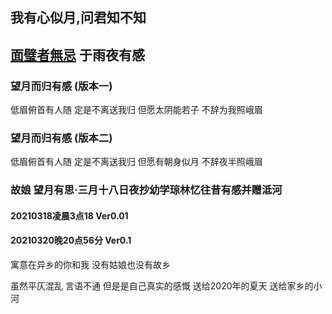 ## 我有心似月,问君知不知
## [面璧者無忌](https://www.zhihu.com/people/lgong) 于雨夜有感
### 望月而归有感 (版本一)

低眉俯首有人随  定是不离送我归 
但愿太阴能若子  不辞为我照峨眉

### 望月而归有感 (版本二) 

低眉俯首有人随  定是不离送我归 
但愿有朝身似月  不辞夜半照峨眉


### 故娘 望月有思·三月十八日夜抄幼学琼林忆往昔有感并赠泜河
#### 20210318凌晨3点18 Ver0.01
#### 20210320晚20点56分 Ver0.1

寓意在异乡的你和我
没有姑娘也没有故乡

虽然平仄混乱 言语不通
但是是自己真实的感慨
送给2020年的夏天
送给家乡的小河


